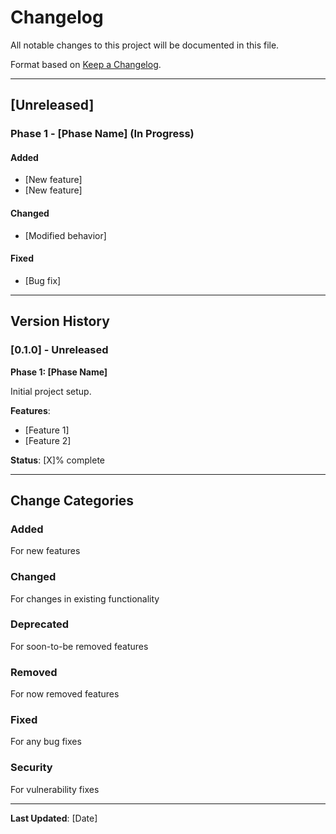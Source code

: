 # Changelog

All notable changes to this project will be documented in this file.

Format based on [Keep a Changelog](https://keepachangelog.com/).

---

## [Unreleased]

### Phase 1 - [Phase Name] (In Progress)

#### Added
- [New feature]
- [New feature]

#### Changed
- [Modified behavior]

#### Fixed
- [Bug fix]

---

## Version History

### [0.1.0] - Unreleased
**Phase 1: [Phase Name]**

Initial project setup.

**Features**:
- [Feature 1]
- [Feature 2]

**Status**: [X]% complete

---

## Change Categories

### Added
For new features

### Changed
For changes in existing functionality

### Deprecated
For soon-to-be removed features

### Removed
For now removed features

### Fixed
For any bug fixes

### Security
For vulnerability fixes

---

**Last Updated**: [Date]
